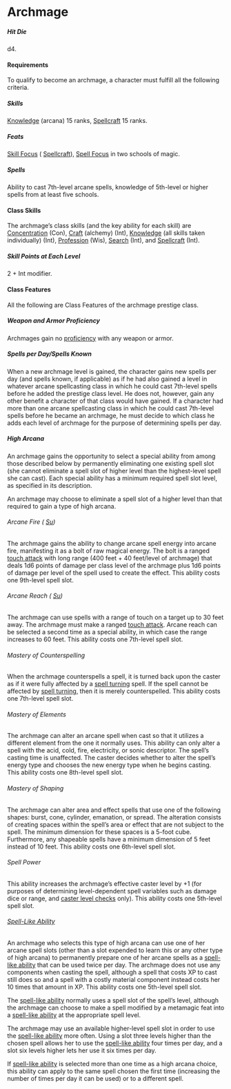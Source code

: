 # Archmage

##### Hit Die

d4.

#### Requirements

To qualify to become an archmage, a character must fulfill all the following criteria.

##### Skills

  [Knowledge](/srd/skills/knowledge.htm) (arcana) 15 ranks, [Spellcraft](/srd/skills/spellcraft.htm) 15 ranks.

##### Feats

  [Skill Focus](/srd/feats.htm#skillFocus) ( [Spellcraft](/srd/skills/spellcraft.htm)), [Spell Focus](/srd/feats.htm#spellFocus) in two schools of magic.

##### Spells

Ability to cast 7th-level arcane spells, knowledge of 5th-level or higher spells from at least five schools.

#### Class Skills

The archmage’s class skills (and the key ability for each skill) are [Concentration](/srd/skills/concentration.htm) (Con), [Craft](/srd/skills/craft.htm) (alchemy) (Int), [Knowledge](/srd/skills/knowledge.htm) (all skills taken individually) (Int), [Profession](/srd/skills/profession.htm) (Wis), [Search](/srd/skills/search.htm) (Int), and [Spellcraft](/srd/skills/spellcraft.htm) (Int).

##### Skill Points at Each Level

2 + Int modifier.

#### Class Features

All the following are Class Features of the archmage prestige class.

##### Weapon and Armor Proficiency

Archmages gain no [proficiency](/srd/combat/combatModifiers.htm#weaponArmorAndShieldProficiency) with any weapon or armor.

##### Spells per Day/Spells Known

When a new archmage level is gained, the character gains new spells per day (and spells known, if applicable) as if he had also gained a level in whatever arcane spellcasting class in which he could cast 7th-level spells before he added the prestige class level. He does not, however, gain any other benefit a character of that class would have gained. If a character had more than one arcane spellcasting class in which he could cast 7th-level spells before he became an archmage, he must decide to which class he adds each level of archmage for the purpose of determining spells per day.

##### High Arcana

An archmage gains the opportunity to select a special ability from among those described below by permanently eliminating one existing spell slot (she cannot eliminate a spell slot of higher level than the highest-level spell she can cast). Each special ability has a minimum required spell slot level, as specified in its description.

An archmage may choose to eliminate a spell slot of a higher level than that required to gain a type of high arcana.

###### Arcane Fire ( [Su](/srd/specialAbilities.htm#supernaturalAbilities))

The archmage gains the ability to change arcane spell energy into arcane fire, manifesting it as a bolt of raw magical energy. The bolt is a ranged [touch attack](/srd/combat/combatStatistics.htm#touchAttacks) with long range (400 feet + 40 feet/level of archmage) that deals 1d6 points of damage per class level of the archmage plus 1d6 points of damage per level of the spell used to create the effect. This ability costs one 9th-level spell slot.

###### Arcane Reach ( [Su](/srd/specialAbilities.htm#supernaturalAbilities))

The archmage can use spells with a range of touch on a target up to 30 feet away. The archmage must make a ranged [touch attack](/srd/combat/combatStatistics.htm#touchAttacks). Arcane reach can be selected a second time as a special ability, in which case the range increases to 60 feet. This ability costs one 7th-level spell slot.

###### Mastery of Counterspelling

When the archmage counterspells a spell, it is turned back upon the caster as if it were fully affected by a [spell turning](/srd/spells/spellTurning.htm) spell. If the spell cannot be affected by [spell turning](/srd/spells/spellTurning.htm), then it is merely counterspelled. This ability costs one 7th-level spell slot.

###### Mastery of Elements

The archmage can alter an arcane spell when cast so that it utilizes a different element from the one it normally uses. This ability can only alter a spell with the acid, cold, fire, electricity, or sonic descriptor. The spell’s casting time is unaffected. The caster decides whether to alter the spell’s energy type and chooses the new energy type when he begins casting. This ability costs one 8th-level spell slot.

###### Mastery of Shaping

The archmage can alter area and effect spells that use one of the following shapes: burst, cone, cylinder, emanation, or spread. The alteration consists of creating spaces within the spell’s area or effect that are not subject to the spell. The minimum dimension for these spaces is a 5-foot cube. Furthermore, any shapeable spells have a minimum dimension of 5 feet instead of 10 feet. This ability costs one 6th-level spell slot.

###### Spell Power

This ability increases the archmage’s effective caster level by +1 (for purposes of determining level-dependent spell variables such as damage dice or range, and [caster level checks](/srd/magicOverview/castingSpells.htm#casterLevelChecks) only). This ability costs one 5th-level spell slot.

###### [Spell-Like Ability](/srd/specialAbilities.htm#spellLikeAbilities)

An archmage who selects this type of high arcana can use one of her arcane spell slots (other than a slot expended to learn this or any other type of high arcana) to permanently prepare one of her arcane spells as a [spell-like ability](/srd/specialAbilities.htm#spellLikeAbilities) that can be used twice per day. The archmage does not use any components when casting the spell, although a spell that costs XP to cast still does so and a spell with a costly material component instead costs her 10 times that amount in XP. This ability costs one 5th-level spell slot.

The [spell-like ability](/srd/specialAbilities.htm#spellLikeAbilities) normally uses a spell slot of the spell’s level, although the archmage can choose to make a spell modified by a metamagic feat into a [spell-like ability](/srd/specialAbilities.htm#spellLikeAbilities) at the appropriate spell level.

The archmage may use an available higher-level spell slot in order to use the [spell-like ability](/srd/specialAbilities.htm#spellLikeAbilities) more often. Using a slot three levels higher than the chosen spell allows her to use the [spell-like ability](/srd/specialAbilities.htm#spellLikeAbilities) four times per day, and a slot six levels higher lets her use it six times per day.

If [spell-like ability](/srd/specialAbilities.htm#spellLikeAbilities) is selected more than one time as a high arcana choice, this ability can apply to the same spell chosen the first time (increasing the number of times per day it can be used) or to a different spell.
